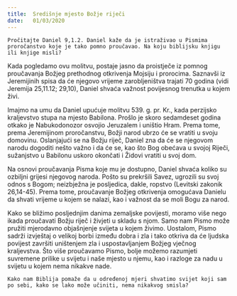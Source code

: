 ```yaml
---
title:  Središnje mjesto Božje riječi
date:   01/03/2020
---
```


`Pročitajte Daniel 9,1.2. Daniel kaže da je istraživao u Pismima proročanstvo koje je tako pomno proučavao. Na koju biblijsku knjigu ili knjige misli?`

Kada pogledamo ovu molitvu, postaje jasno da proistječe iz pomnog proučavanja Božjeg prethodnog otkrivenja Mojsiju i prorocima. Saznavši iz Jeremijinih spisa da će njegovo vrijeme zarobljeništva trajati 70 godina (vidi Jeremija 25,11.12; 29,10), Daniel shvaća važnost povijesnog trenutka u kojem živi.

Imajmo na umu da Daniel upućuje molitvu 539. g. pr. Kr., kada perzijsko kraljevstvo stupa na mjesto Babilona. Prošlo je skoro sedamdeset godina otkako je Nabukodonozor osvojio Jeruzalem i uništio Hram. Prema tome, prema Jeremijinom proročanstvu, Božji narod ubrzo će se vratiti u svoju domovinu. Oslanjajući se na Božju riječ, Daniel zna da će se njegovom narodu dogoditi nešto važno i da će se, kao što Bog obećava u svojoj Riječi, sužanjstvo u Babilonu uskoro okončati i Židovi vratiti u svoj dom.

Na osnovi proučavanja Pisma koje mu je dostupno, Daniel shvaća koliko su ozbiljni grijesi njegovog naroda. Pošto su prekršili Savez, ugrozili su svoj odnos s Bogom; neizbježna je posljedica, dakle, ropstvo (Levitski zakonik 26,14-45). Prema tome, proučavanje Božjeg otkrivenja omogućava Danielu da shvati vrijeme u kojem se nalazi, kao i važnost da se moli Bogu za narod.

Kako se bližimo posljednjim danima zemaljske povijesti, moramo više nego ikada proučavati Božju riječ i živjeti u skladu s njom. Samo nam Pismo može pružiti mjerodavno objašnjenje svijeta u kojem živimo. Uostalom, Pismo sadrži izvještaj o velikoj borbi između dobra i zla i tako otkriva da će ljudska povijest završiti uništenjem zla i uspostavljanjem Božjeg vječnog kraljevstva. Što više proučavamo Pismo, bolje možemo razumjeti suvremene prilike u svijetu i naše mjesto u njemu, kao i razloge za nadu u svijetu u kojem nema nikakve nade.

`Kako nam Biblija pomaže da u određenoj mjeri shvatimo svijet koji sam po sebi, kako se lako može učiniti, nema nikakvog smisla?`
